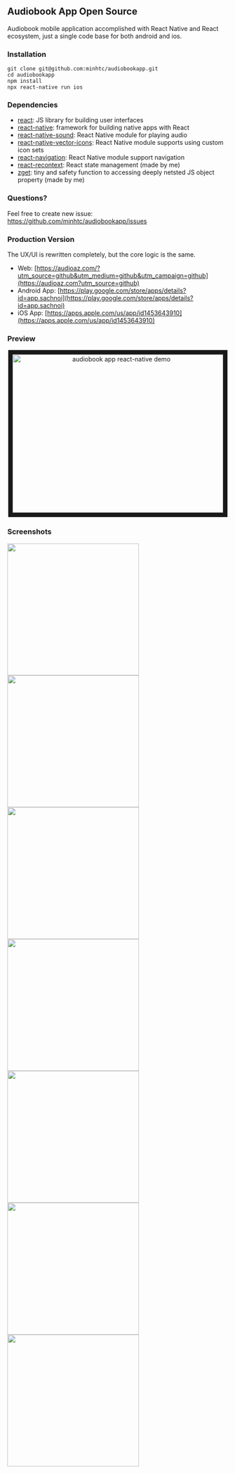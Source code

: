 ## Audiobook App Open Source

Audiobook mobile application accomplished with React Native and React ecosystem, just a single code base for both android and ios.

### Installation

    git clone git@github.com:minhtc/audiobookapp.git
    cd audiobookapp
    npm install
    npx react-native run ios

### Dependencies

- [react](https://github.com/facebook/react): JS library for building user interfaces
- [react-native](https://github.com/facebook/react-native): framework for building native apps with React
- [react-native-sound](https://github.com/zmxv/react-native-sound): React Native module for playing audio
- [react-native-vector-icons](https://github.com/oblador/react-native-vector-icons): React Native module supports using custom icon sets
- [react-navigation](https://github.com/react-navigation/react-navigation/): React Native module support navigation
- [react-recontext](https://github.com/minhtc/react-recontext): React state management (made by me)
- [zget](https://www.npmjs.com/package/zget): tiny and safety function to accessing deeply netsted JS object property (made by me)

### Questions?

Feel free to create new issue: https://github.com/minhtc/audiobookapp/issues

### Production Version

The UX/UI is rewritten completely, but the core logic is the same.

- Web: [https://audioaz.com/?utm_source=github&utm_medium=github&utm_campaign=github](https://audioaz.com?utm_source=github)
- Android App: [https://play.google.com/store/apps/details?id=app.sachnoi](https://play.google.com/store/apps/details?id=app.sachnoi)
- iOS App: [https://apps.apple.com/us/app/id1453643910](https://apps.apple.com/us/app/id1453643910)

### Preview

<center><a href="http://www.youtube.com/watch?feature=player_embedded&v=GT63VkgRins" target="_blank"><img src="http://img.youtube.com/vi/GT63VkgRins/0.jpg" alt="audiobook app react-native demo" width="480" height="360" border="10" /></a></center>

### Screenshots

<img src="https://raw.githubusercontent.com/minhtc/audiobookapp/master/screenshots/1.png" width="300"> <img src="https://raw.githubusercontent.com/minhtc/audiobookapp/master/screenshots/2.png" width="300">
<img src="https://raw.githubusercontent.com/minhtc/audiobookapp/master/screenshots/3.png" width="300"> <img src="https://raw.githubusercontent.com/minhtc/audiobookapp/master/screenshots/4.png" width="300"> <img src="https://raw.githubusercontent.com/minhtc/audiobookapp/master/screenshots/5.png" width="300"> <img src="https://raw.githubusercontent.com/minhtc/audiobookapp/master/screenshots/6.png" width="300"> <img src="https://raw.githubusercontent.com/minhtc/audiobookapp/master/screenshots/7.png" width="300">
